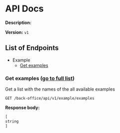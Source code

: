 # API Docs

**Description:** 

**Version:** `v1`

<h2 id='list-of-endpoints'>List of Endpoints</h2>

* Example
  * [Get examples](#example-get-examples)

<h3 id='example-get-examples'>Get examples (<a href='#list-of-endpoints'>go to full list</a>)</h3>

Get a list with the names of the all available examples

`GET /back-office/api/v1/example/examples`

**Response body:**

```typescript
[
string
]

```

